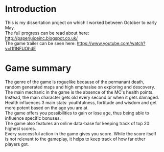 # Introduction
   This is my dissertation project on which I worked between October to early May.</br>
   The full progress can be read about here: http://paperjuiceinc.blogspot.co.uk/ </br>
   The game trailer can be seen here: https://www.youtube.com/watch?v=I1fINFUOhdE </br>
   
# Game summary
   The genre of the game is roguelike because of the permanant death, random generated maps and high emphasise on exploring and descovery. </br>
   The main mechanic in the game is the absence of the MC's health points. Instead, the main character gets old every second or when it gets damaged. </br>
   Health influences 3 main stats: youthfulness, fortitude and wisdom and get more potent based on the age you are at. </br>
   The game offers you possibilities to gain or lose age, thus being able to influence specific bonuses. </br>
   The game also features an online data-base for keeping track of top 20 highest scores. </br>
   Every successful action in the game gives you score. While the score itself is not relevant to the gameplay, it helps to keep track of how far other players got. </br>
